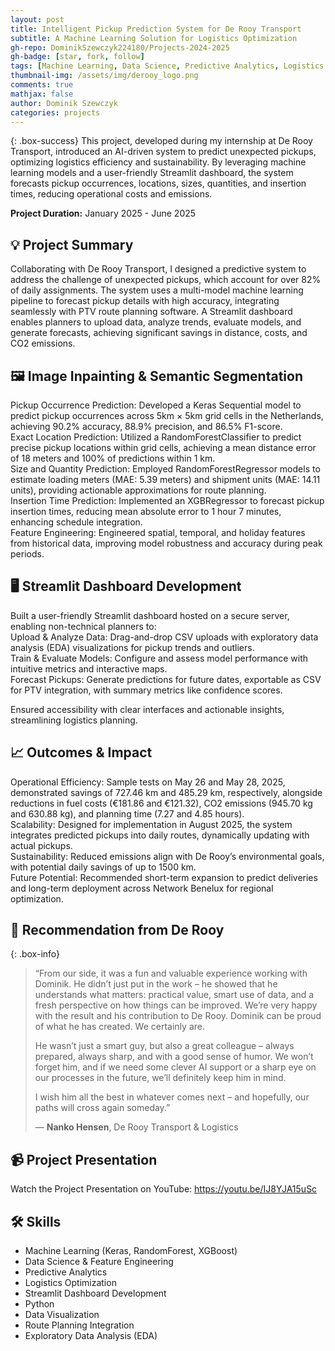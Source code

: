 ```yaml
---
layout: post
title: Intelligent Pickup Prediction System for De Rooy Transport
subtitle: A Machine Learning Solution for Logistics Optimization
gh-repo: DominikSzewczyk224180/Projects-2024-2025
gh-badge: [star, fork, follow]
tags: [Machine Learning, Data Science, Predictive Analytics, Logistics Optimization, Streamlit, Route Planning]
thumbnail-img: /assets/img/derooy_logo.png
comments: true
mathjax: false
author: Dominik Szewczyk
categories: projects
---
```


{: .box-success}
This project, developed during my internship at De Rooy Transport, introduced an AI-driven system to predict unexpected pickups, optimizing logistics efficiency and sustainability. By leveraging machine learning models and a user-friendly Streamlit dashboard, the system forecasts pickup occurrences, locations, sizes, quantities, and insertion times, reducing operational costs and emissions.

**Project Duration:** January 2025 - June 2025  

## 💡 Project Summary  
Collaborating with De Rooy Transport, I designed a predictive system to address the challenge of unexpected pickups, which account for over 82% of daily assignments. The system uses a multi-model machine learning pipeline to forecast pickup details with high accuracy, integrating seamlessly with PTV route planning software. A Streamlit dashboard enables planners to upload data, analyze trends, evaluate models, and generate forecasts, achieving significant savings in distance, costs, and CO2 emissions.

## 🖼️ Image Inpainting & Semantic Segmentation  

Pickup Occurrence Prediction: Developed a Keras Sequential model to predict pickup occurrences across 5km × 5km grid cells in the Netherlands, achieving 90.2% accuracy, 88.9% precision, and 86.5% F1-score.  
Exact Location Prediction: Utilized a RandomForestClassifier to predict precise pickup locations within grid cells, achieving a mean distance error of 18 meters and 100% of predictions within 1 km.  
Size and Quantity Prediction: Employed RandomForestRegressor models to estimate loading meters (MAE: 5.39 meters) and shipment units (MAE: 14.11 units), providing actionable approximations for route planning.  
Insertion Time Prediction: Implemented an XGBRegressor to forecast pickup insertion times, reducing mean absolute error to 1 hour 7 minutes, enhancing schedule integration.  
Feature Engineering: Engineered spatial, temporal, and holiday features from historical data, improving model robustness and accuracy during peak periods.

## 🖥️ Streamlit Dashboard Development

Built a user-friendly Streamlit dashboard hosted on a secure server, enabling non-technical planners to:  
Upload & Analyze Data: Drag-and-drop CSV uploads with exploratory data analysis (EDA) visualizations for pickup trends and outliers.  
Train & Evaluate Models: Configure and assess model performance with intuitive metrics and interactive maps.  
Forecast Pickups: Generate predictions for future dates, exportable as CSV for PTV integration, with summary metrics like confidence scores.


Ensured accessibility with clear interfaces and actionable insights, streamlining logistics planning.

## 📈 Outcomes & Impact

Operational Efficiency: Sample tests on May 26 and May 28, 2025, demonstrated savings of 727.46 km and 485.29 km, respectively, alongside reductions in fuel costs (€181.86 and €121.32), CO2 emissions (945.70 kg and 630.88 kg), and planning time (7.27 and 4.85 hours).  
Scalability: Designed for implementation in August 2025, the system integrates predicted pickups into daily routes, dynamically updating with actual pickups.  
Sustainability: Reduced emissions align with De Rooy’s environmental goals, with potential daily savings of up to 1500 km.  
Future Potential: Recommended short-term expansion to predict deliveries and long-term deployment across Network Benelux for regional optimization.

## 💬 Recommendation from De Rooy

{: .box-info}
> “From our side, it was a fun and valuable experience working with Dominik. He didn’t just put in the work – he showed that he understands what matters: practical value, smart use of data, and a fresh perspective on how things can be improved. We’re very happy with the result and his contribution to De Rooy. Dominik can be proud of what he has created. We certainly are.
>
> He wasn’t just a smart guy, but also a great colleague – always prepared, always sharp, and with a good sense of humor. We won’t forget him, and if we need some clever AI support or a sharp eye on our processes in the future, we’ll definitely keep him in mind.
>
> I wish him all the best in whatever comes next – and hopefully, our paths will cross again someday.”
>
> — **Nanko Hensen**, De Rooy Transport & Logistics


## 📹 Project Presentation

Watch the Project Presentation on YouTube: https://youtu.be/IJ8YJA15uSc

## 🛠 Skills

- Machine Learning (Keras, RandomForest, XGBoost)  
- Data Science & Feature Engineering  
- Predictive Analytics  
- Logistics Optimization  
- Streamlit Dashboard Development  
- Python  
- Data Visualization  
- Route Planning Integration  
- Exploratory Data Analysis (EDA)
